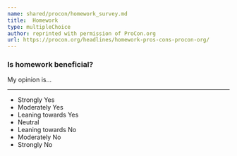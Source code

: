 ```yaml
---
name: shared/procon/homework_survey.md
title:  Homework 
type: multipleChoice
author: reprinted with permission of ProCon.org
url: https://procon.org/headlines/homework-pros-cons-procon-org/ 
---
```


###  Is homework beneficial?

My opinion is...

---

- Strongly Yes
- Moderately Yes
- Leaning towards Yes
- Neutral
- Leaning towards No
- Moderately No
- Strongly No

